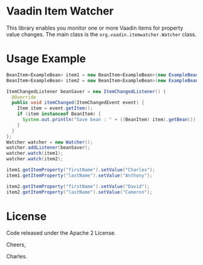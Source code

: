 Vaadin Item Watcher
===================

This library enables you monitor one or more Vaadin items for property value changes.
The main class is the ```org.vaadin.itemwatcher.Watcher``` class.

Usage Example
=============

```java
BeanItem<ExampleBean> item1 = new BeanItem<ExampleBean>(new ExampleBean());
BeanItem<ExampleBean> item2 = new BeanItem<ExampleBean>(new ExampleBean());

ItemChangedListener beanSaver = new ItemChangedListener() {
  @Override
  public void itemChanged(ItemChangedEvent event) {
    Item item = event.getItem();
    if (item instanceof BeanItem) {
      System.out.println("Save bean : " + ((BeanItem) item).getBean());
    }
  }
};
Watcher watcher = new Watcher();
watcher.addListener(beanSaver);
watcher.watch(item1);
watcher.watch(item2);

item1.getItemProperty("firstName").setValue("Charles");
item1.getItemProperty("lastName").setValue("Anthony");

item2.getItemProperty("firstName").setValue("David");
item2.getItemProperty("lastName").setValue("Cameron");
```

License
=======
Code released under the Apache 2 License.

Cheers,

Charles.